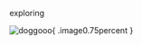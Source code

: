 exploring

![doggooo](https://github.com/anjellyyy/anjellyyy/assets/172020069/f5fce057-f495-4cb5-a3df-a4714382b234){ .image0.75percent }




